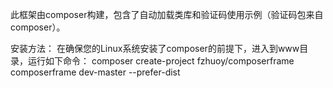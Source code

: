 
此框架由composer构建，包含了自动加载类库和验证码使用示例（验证码包来自composer）。

安装方法：
在确保您的Linux系统安装了composer的前提下，进入到www目录，运行如下命令：
composer create-project fzhuoy/composerframe composerframe dev-master --prefer-dist
